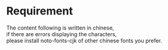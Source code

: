 # Requirement
The content following is written in chinese,  
if there are errors displaying the characters,  
please install noto-fonts-cjk of other chinese fonts you prefer.  
  
